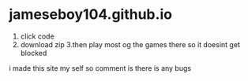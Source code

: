 # jameseboy104.github.io
1. click code
2. download zip
3.then play most og the games there so it doesint get blocked

i made this site my self so comment is there is any bugs
